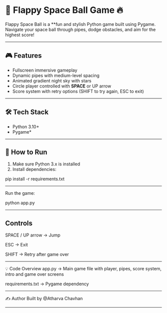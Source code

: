 # 🚀 Flappy Space Ball Game 🔥

Flappy Space Ball is a **fun and stylish Python game built using Pygame.  
Navigate your space ball through pipes, dodge obstacles, and aim for the highest score!  

----------------------------------------------------------------

## 🎮 Features

- Fullscreen immersive gameplay  
- Dynamic pipes with medium-level spacing  
- Animated gradient night sky with stars  
- Circle player controlled with **SPACE** or UP arrow  
- Score system with retry options (SHIFT to try again, ESC to exit)  

----------------------------------------------------------------

## 🛠️ Tech Stack

- Python 3.10+ 
- Pygame*  

----------------------------------------------------------------

## 📝 How to Run

1. Make sure Python 3.x is installed  
2. Install dependencies: 
 
pip install -r requirements.txt

----------------------------------------------------------------

Run the game:

python app.py

----------------------------------------------------------------

## Controls

SPACE / UP arrow → Jump

ESC → Exit

SHIFT → Retry after game over

----------------------------------------------------------------

💡 Code Overview
app.py → Main game file with player, pipes, score system, intro and game over screens

requirements.txt → Pygame dependency

----------------------------------------------------------------

✍️ Author
Built by @Atharva Chavhan

----------------------------------------------------------------

